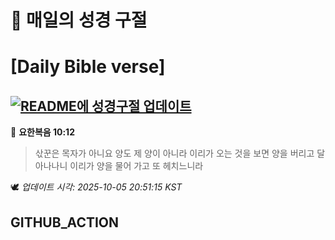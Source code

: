 # 🙏 매일의 성경 구절
# [Daily Bible verse]
## [![README에 성경구절 업데이트](https://github.com/DONGSUKA/first_test/actions/workflows/update-readme-bible.yml/badge.svg)](https://github.com/DONGSUKA/first_test/actions/workflows/update-readme-bible.yml)
<!-- START_BIBLE_VERSE -->
📖 **요한복음 10:12**
> 삯꾼은 목자가 아니요 양도 제 양이 아니라 이리가 오는 것을 보면 양을 버리고 달아나나니 이리가 양을 물어 가고 또 헤치느니라

🕊️ _업데이트 시각: 2025-10-05 20:51:15 KST_
  <!-- END_BIBLE_VERSE -->
## GITHUB_ACTION

